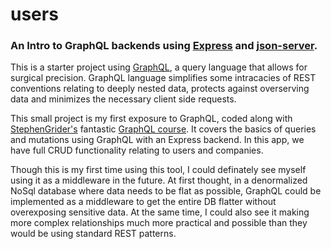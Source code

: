 # users

### An Intro to GraphQL backends using [Express](http://expressjs.com) and [json-server](https://github.com/typicode/json-server).

This is a starter project using [GraphQL](http://graphql.org/), a query language that allows for surgical precision. GraphQL language simplifies some intracacies of REST conventions relating to deeply nested data, protects against overserving data and minimizes the necessary client side requests.


This small project is my first exposure to GraphQL, coded along with [StephenGrider's](https://github.com/StephenGrider/) fantastic [GraphQL course](https://www.udemy.com/graphql-with-react-course/learn/v4/content). It covers the basics of queries and mutations using GraphQL with an Express backend. In this app, we have full CRUD functionality relating to users and companies.

Though this is my first time using this tool, I could definately see myself using it as a middleware in the future. At first thought, in a denormalized NoSql database where data needs to be flat as possible, GraphQL could be implemented as a middleware to get the entire DB flatter without overexposing sensitive data. At the same time, I could also see it making more complex relationships much more practical and possible than they would be using standard REST patterns.